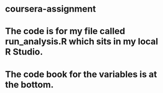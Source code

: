 # coursera-assignment
# The code is for my file called run_analysis.R which sits in my local R Studio.  
# The code book for the variables is at the bottom.
